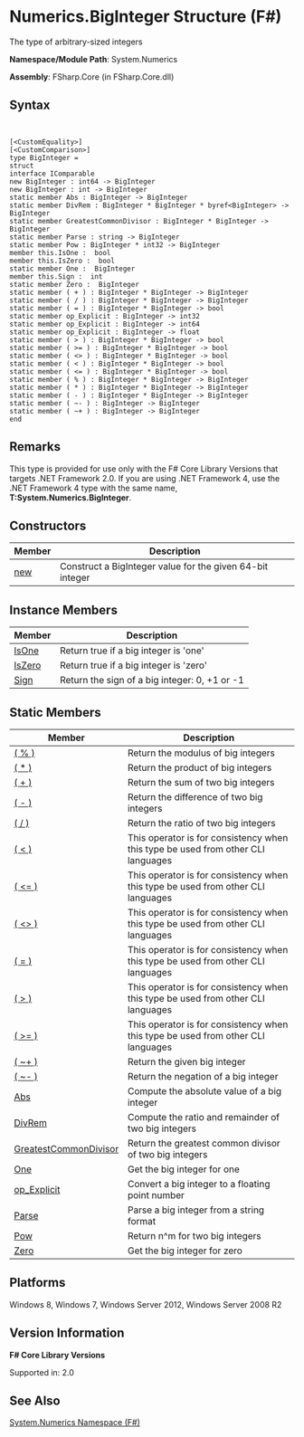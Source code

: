 # Numerics.BigInteger Structure (F#)

The type of arbitrary-sized integers

**Namespace/Module Path**: System.Numerics

**Assembly**: FSharp.Core (in FSharp.Core.dll)


## Syntax


```


[<CustomEquality>]
[<CustomComparison>]
type BigInteger =
struct
interface IComparable
new BigInteger : int64 -> BigInteger
new BigInteger : int -> BigInteger
static member Abs : BigInteger -> BigInteger
static member DivRem : BigInteger * BigInteger * byref<BigInteger> -> BigInteger
static member GreatestCommonDivisor : BigInteger * BigInteger -> BigInteger
static member Parse : string -> BigInteger
static member Pow : BigInteger * int32 -> BigInteger
member this.IsOne :  bool
member this.IsZero :  bool
static member One :  BigInteger
member this.Sign :  int
static member Zero :  BigInteger
static member ( + ) : BigInteger * BigInteger -> BigInteger
static member ( / ) : BigInteger * BigInteger -> BigInteger
static member ( = ) : BigInteger * BigInteger -> bool
static member op_Explicit : BigInteger -> int32
static member op_Explicit : BigInteger -> int64
static member op_Explicit : BigInteger -> float
static member ( > ) : BigInteger * BigInteger -> bool
static member ( >= ) : BigInteger * BigInteger -> bool
static member ( <> ) : BigInteger * BigInteger -> bool
static member ( < ) : BigInteger * BigInteger -> bool
static member ( <= ) : BigInteger * BigInteger -> bool
static member ( % ) : BigInteger * BigInteger -> BigInteger
static member ( * ) : BigInteger * BigInteger -> BigInteger
static member ( - ) : BigInteger * BigInteger -> BigInteger
static member ( ~- ) : BigInteger -> BigInteger
static member ( ~+ ) : BigInteger -> BigInteger
end

```



## Remarks
This type is provided for use only with the F# Core Library Versions that targets .NET Framework 2.0. If you are using .NET Framework 4, use the .NET Framework 4 type with the same name, **T:System.Numerics.BigInteger**.


## Constructors


|Member|Description|
|------|-----------|
|[new](http://msdn.microsoft.com/en-us/library/fff96d3e-1684-42d6-af72-2285cf04c64c)|Construct a BigInteger value for the given 64-bit integer|

## Instance Members


|Member|Description|
|------|-----------|
|[IsOne](http://msdn.microsoft.com/en-us/library/7e362983-bb74-44d2-9cfb-c77ab661bfa1)|Return true if a big integer is 'one'|
|[IsZero](http://msdn.microsoft.com/en-us/library/06f310da-edee-4d33-9260-33c965eb4147)|Return true if a big integer is 'zero'|
|[Sign](http://msdn.microsoft.com/en-us/library/1a8adc99-f9c6-42d3-8e00-047656547f6f)|Return the sign of a big integer: 0, +1 or -1|

## Static Members


|Member|Description|
|------|-----------|
|[( % )](http://msdn.microsoft.com/en-us/library/c1098b52-c340-4b83-b9a1-2affbfd00dff)|Return the modulus of big integers|
|[( &#42; )](http://msdn.microsoft.com/en-us/library/9ceac02a-7bee-4f33-8c05-0ca15b5863ac)|Return the product of big integers|
|[( + )](http://msdn.microsoft.com/en-us/library/0383c671-6fda-4812-acb2-b7e7bc71b4f4)|Return the sum of two big integers|
|[( - )](http://msdn.microsoft.com/en-us/library/a7a27d62-b3e7-4a4a-8497-e360553279ac)|Return the difference of two big integers|
|[( / )](http://msdn.microsoft.com/en-us/library/3061e935-9ea2-4a6f-934e-a2d308327647)|Return the ratio of two big integers|
|[( &lt; )](http://msdn.microsoft.com/en-us/library/d69244cc-11b0-476d-ab49-02b34089c192)|This operator is for consistency when this type be used from other CLI languages|
|[( &lt;= )](http://msdn.microsoft.com/en-us/library/481e590e-02e2-4d47-a23b-e5f3d0fe5c9c)|This operator is for consistency when this type be used from other CLI languages|
|[( &lt;&gt; )](http://msdn.microsoft.com/en-us/library/040ba3af-05de-4ba0-952a-d3fd1dc0c9d1)|This operator is for consistency when this type be used from other CLI languages|
|[( = )](http://msdn.microsoft.com/en-us/library/d1402608-1f27-4c62-ac22-ddc27be11af0)|This operator is for consistency when this type be used from other CLI languages|
|[( &gt; )](http://msdn.microsoft.com/en-us/library/2d017353-bb32-46b0-91d6-54dd8fcd14f9)|This operator is for consistency when this type be used from other CLI languages|
|[( &gt;= )](http://msdn.microsoft.com/en-us/library/95baad38-df50-426a-90ae-f32262e37eb0)|This operator is for consistency when this type be used from other CLI languages|
|[( ~+ )](http://msdn.microsoft.com/en-us/library/27a2b730-b819-4267-9935-66ecfb382125)|Return the given big integer|
|[( ~- )](http://msdn.microsoft.com/en-us/library/f997fbca-de2c-4155-a6a4-a3b3b621e1fa)|Return the negation of a big integer|
|[Abs](http://msdn.microsoft.com/en-us/library/d04d798e-7d68-4a76-84a8-d1f5f45ac603)|Compute the absolute value of a big integer|
|[DivRem](http://msdn.microsoft.com/en-us/library/e21e83de-d515-4c1b-9dca-f74b6ddcfc84)|Compute the ratio and remainder of two big integers|
|[GreatestCommonDivisor](http://msdn.microsoft.com/en-us/library/8cec1345-1053-4364-821a-cd5f0665bd5b)|Return the greatest common divisor of two big integers|
|[One](http://msdn.microsoft.com/en-us/library/6c90baae-7d3d-4271-8d5e-1234167e8587)|Get the big integer for one|
|[op_Explicit](http://msdn.microsoft.com/en-us/library/b6008388-1861-4ae1-b280-d34facb86cfe)|Convert a big integer to a floating point number|
|[Parse](http://msdn.microsoft.com/en-us/library/c40b2466-bbfa-4b01-af23-20f47ab4d326)|Parse a big integer from a string format|
|[Pow](http://msdn.microsoft.com/en-us/library/c0576b04-97ca-45e9-9b9a-f2dbcf97cd75)|Return n^m for two big integers|
|[Zero](http://msdn.microsoft.com/en-us/library/9a2bd30a-0c44-46c9-9f1e-1c6bc9199f18)|Get the big integer for zero|

## Platforms
Windows 8, Windows 7, Windows Server 2012, Windows Server 2008 R2


## Version Information
**F# Core Library Versions**

Supported in: 2.0




## See Also
[System.Numerics Namespace &#40;F&#35;&#41;](System.Numerics+Namespace+%28FSharp%29.md)

